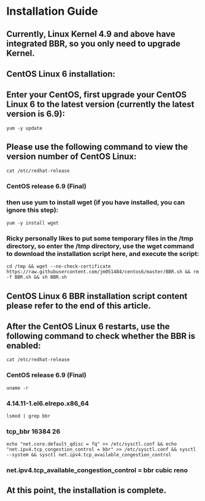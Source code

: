# Installation Guide

## Currently, Linux Kernel 4.9 and above have integrated BBR, so you only need to upgrade Kernel.

## CentOS Linux 6 installation:
## Enter your CentOS, first upgrade your CentOS Linux 6 to the latest version (currently the latest version is 6.9):
```yum -y update```

## Please use the following command to view the version number of CentOS Linux:
```cat /etc/redhat-release```
### CentOS release 6.9 (Final)

### then use yum to install wget (if you have installed, you can ignore this step):
```yum -y install wget```

### Ricky personally likes to put some temporary files in the /tmp directory, so enter the /tmp directory, use the wget command to download the installation script here, and execute the script:
```cd /tmp && wget --no-check-certificate https://raw.githubusercontent.com/jm051484/centos6/master/BBR.sh && rm -f BBR.sh && sh BBR.sh```

## CentOS Linux 6 BBR installation script content please refer to the end of this article.

## After the CentOS Linux 6 restarts, use the following command to check whether the BBR is enabled:

```cat /etc/redhat-release```
### CentOS release 6.9 (Final)

```uname -r```
### 4.14.11-1.el6.elrepo.x86_64

```lsmod | grep bbr```
### tcp_bbr                16384  26 

```echo "net.core.default_qdisc = fq" >> /etc/sysctl.conf && echo "net.ipv4.tcp_congestion_control = bbr" >> /etc/sysctl.conf && sysctl --system && sysctl net.ipv4.tcp_available_congestion_control```
### net.ipv4.tcp_available_congestion_control = bbr cubic reno

## At this point, the installation is complete.
